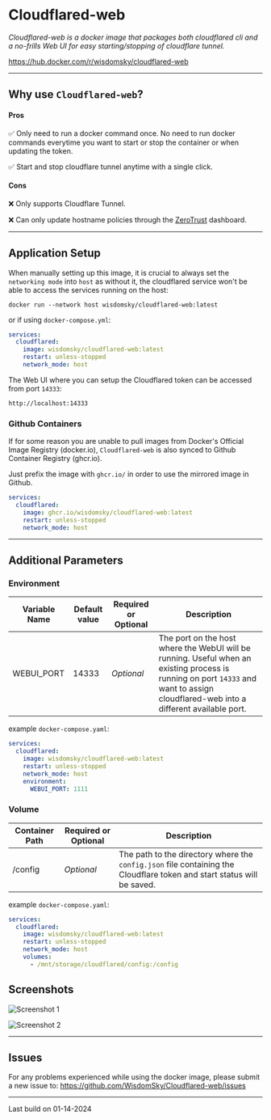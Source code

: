 # Cloudflared-web

_Cloudflared-web is a docker image that packages both cloudflared cli and a no-frills Web UI for easy starting/stopping of cloudflare tunnel._

https://hub.docker.com/r/wisdomsky/cloudflared-web

---

## Why use `Cloudflared-web`?

#### Pros

✅ Only need to run a docker command once. No need to run docker commands everytime you want to start or stop the container or when updating the token.

✅ Start and stop cloudflare tunnel anytime with a single click.

#### Cons

❌ Only supports Cloudflare Tunnel.

❌ Can only update hostname policies through the [ZeroTrust](https://one.dash.cloudflare.com/) dashboard.


--- 
## Application Setup
When manually setting up this image, it is crucial to always set the `networking mode` into `host` as without it, the cloudflared service won't be able to access the services running on the host:

    docker run --network host wisdomsky/cloudflared-web:latest

or if using `docker-compose.yml`:

```yaml
services:
  cloudflared:
    image: wisdomsky/cloudflared-web:latest
    restart: unless-stopped
    network_mode: host
```

The Web UI where you can setup the Cloudflared token can be accessed from port `14333`:

    http://localhost:14333

### Github Containers

If for some reason you are unable to pull images from Docker's Official Image Registry (docker.io), `Cloudflared-web` is also synced to Github Container Registry (ghcr.io).

Just prefix the image with `ghcr.io/` in order to use the mirrored image in Github.
```yaml
services:
  cloudflared:
    image: ghcr.io/wisdomsky/cloudflared-web:latest
    restart: unless-stopped
    network_mode: host
```


---
## Additional Parameters

### Environment
| Variable Name | Default value | Required or Optional | Description |
|---|---|---|---|
| WEBUI_PORT | 14333 | _Optional_ | The port on the host where the WebUI will be running. Useful when an existing process is running on port `14333` and want to assign cloudflared-web into a different available port. |

example `docker-compose.yaml`:
```yaml
services:
  cloudflared:
    image: wisdomsky/cloudflared-web:latest
    restart: unless-stopped
    network_mode: host
    environment:
      WEBUI_PORT: 1111
```


### Volume
| Container Path | Required or Optional | Description |
|---|---|---|
| /config | _Optional_ | The path to the directory where the `config.json` file containing the Cloudflare token and start status will be saved.  |

example `docker-compose.yaml`:
```yaml
services:
  cloudflared:
    image: wisdomsky/cloudflared-web:latest
    restart: unless-stopped
    network_mode: host
    volumes:
      - /mnt/storage/cloudflared/config:/config
```


## Screenshots

![Screenshot 1](https://raw.githubusercontent.com/WisdomSky/Cloudflared-web/main/screenshot-1.png)

![Screenshot 2](https://raw.githubusercontent.com/WisdomSky/Cloudflared-web/main/screenshot-2.png)

---

## Issues

For any problems experienced while using the docker image, please submit a new issue to:
https://github.com/WisdomSky/Cloudflared-web/issues

---

Last build on 01-14-2024